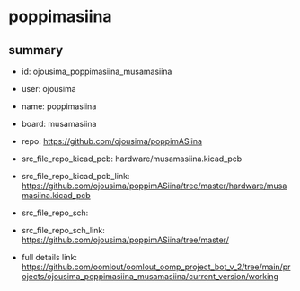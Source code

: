 # poppimasiina
 
## summary 
* id: ojousima_poppimasiina_musamasiina
* user: ojousima
* name: poppimasiina
* board: musamasiina
* repo: https://github.com/ojousima/poppimASiina
* src_file_repo_kicad_pcb: hardware/musamasiina.kicad_pcb
* src_file_repo_kicad_pcb_link: https://github.com/ojousima/poppimASiina/tree/master/hardware/musamasiina.kicad_pcb


* src_file_repo_sch: 
* src_file_repo_sch_link: https://github.com/ojousima/poppimASiina/tree/master/
* full details link: https://github.com/oomlout/oomlout_oomp_project_bot_v_2/tree/main/projects/ojousima_poppimasiina_musamasiina/current_version/working  







